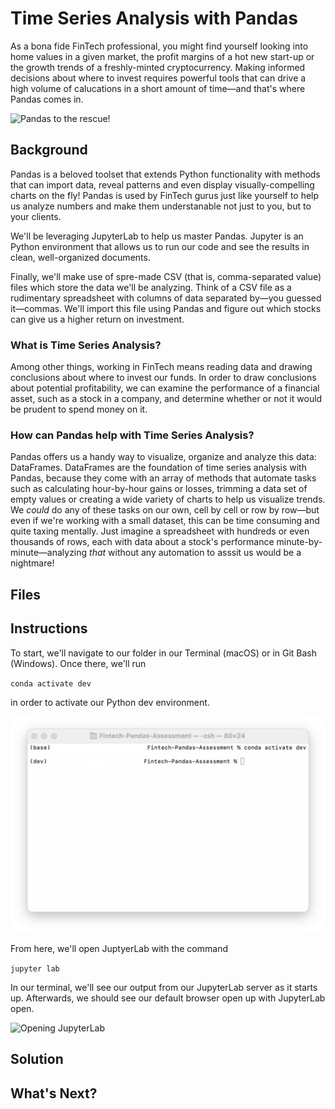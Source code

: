 # Time Series Analysis with Pandas

As a bona fide FinTech professional, you might find yourself looking into home values in a given market, the profit margins of a hot new start-up or the growth trends of a freshly-minted cryptocurrency. Making informed decisions about where to invest requires powerful tools that can drive a high volume of calucations in a short amount of time—and that's where Pandas comes in.

![Pandas to the rescue!](/assets/pandas.png)

## Background

Pandas is a beloved toolset that extends Python functionality with methods that can import data, reveal patterns and even display visually-compelling charts on the fly! Pandas is used by FinTech gurus just like yourself to help us analyze numbers and make them understanable not just to you, but to your clients.

We'll be leveraging JupyterLab to help us master Pandas. Jupyter is an Python environment that allows us to run our code and see the results in clean, well-organized documents.

Finally, we'll make use of spre-made CSV (that is, comma-separated value) files which store the data we'll be analyzing. Think of a CSV file as a rudimentary spreadsheet with columns of data separated by—you guessed it—commas. We'll import this file using Pandas and figure out which stocks can give us a higher return on investment.

### What is Time Series Analysis?

Among other things, working in FinTech means reading data and drawing conclusions about where to invest our funds. In order to draw conclusions about potential profitability, we can examine the performance of a financial asset, such as a stock in a company, and determine whether or not it would be prudent to spend money on it.

### How can Pandas help with Time Series Analysis?

Pandas offers us a handy way to visualize, organize and analyze this data: DataFrames. DataFrames are the foundation of time series analysis with Pandas, because they come with an array of methods that automate tasks such as calculating hour-by-hour gains or losses, trimming a data set of empty values or creating a wide variety of charts to help us visualize trends. We *could* do any of these tasks on our own, cell by cell or row by row—but even if we're working with a small dataset, this can be time consuming and quite taxing mentally. Just imagine a spreadsheet with hundreds or even thousands of rows, each with data about a stock's performance minute-by-minute—analyzing *that* without any automation to asssit us would be a nightmare!

## Files

## Instructions

To start, we'll navigate to our folder in our Terminal (macOS) or in Git Bash (Windows). Once there, we'll run

`conda activate dev`

in order to activate our Python dev environment.

![Activating Anaconda](/Assets/Terminal/conda_activate_dev.png)

From here, we'll open JuptyerLab with the command

`jupyter lab`

In our terminal, we'll see our output from our JupyterLab server as it starts up. Afterwards, we should see our default browser open up with JupyterLab open.

![Opening JupyterLab](/Assets/Chrome/jupyter_lab.png)


## Solution

## What's Next?